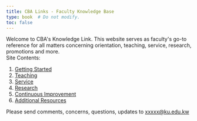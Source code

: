 ```yaml
---
title: CBA Links - Faculty Knowledge Base
type: book  # Do not modify.
toc: false
---
```


Welcome to CBA's Knowledge Link. This website serves as faculty's go-to reference for all matters concerning orientation, teaching, service, research, promotions and more.  
Site Contents:

1. [Getting Started](https://cbalink.netlify.app/docs/chapter1/)
2. [Teaching](https://cbalink.netlify.app/docs/chapter2/)
3. [Service](https://cbalink.netlify.app/docs/chapter3/)
4. [Research](https://cbalink.netlify.app/docs/chapter4/)
5. [Continuous Improvement](https://cbalink.netlify.app/docs/chapter5/)
6. [Additional Resources](https://cbalink.netlify.app/docs/chapter6/)



Please send comments, concerns, questions, updates to xxxxx@ku.edu.kw 
